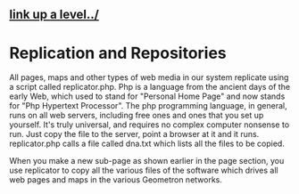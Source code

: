 ## [link up a level../](../)

# Replication and Repositories

All pages, maps and other types of web media in our system replicate using a script called replicator.php.  Php is a language from the ancient days of the early Web, which used to stand for "Personal Home Page" and now stands for "Php Hypertext Processor".  The php programming language, in general, runs on all web servers, including free ones and ones that you set up yourself.  It's truly universal, and requires no complex computer nonsense to run.  Just copy the file to the server, point a browser at it and it runs.  replicator.php calls a file called dna.txt which lists all the files to be copied. 

When you make a new sub-page as shown earlier in the page section, you use replicator to copy all the various files of the software which drives all web pages and maps in the various Geometron networks.




